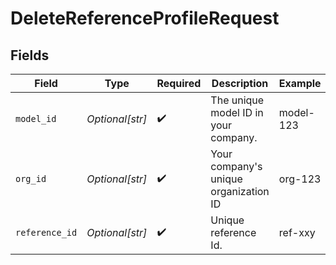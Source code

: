 # DeleteReferenceProfileRequest


## Fields

| Field                                 | Type                                  | Required                              | Description                           | Example                               |
| ------------------------------------- | ------------------------------------- | ------------------------------------- | ------------------------------------- | ------------------------------------- |
| `model_id`                            | *Optional[str]*                       | :heavy_check_mark:                    | The unique model ID in your company.  | model-123                             |
| `org_id`                              | *Optional[str]*                       | :heavy_check_mark:                    | Your company's unique organization ID | org-123                               |
| `reference_id`                        | *Optional[str]*                       | :heavy_check_mark:                    | Unique reference Id.                  | ref-xxy                               |